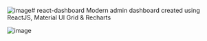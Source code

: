 ![image](https://github.com/user-attachments/assets/20c39795-f122-4039-bfbe-908bd439d602)# react-dashboard
Modern admin dashboard created using ReactJS, Material UI Grid &amp; Recharts

![image](https://github.com/user-attachments/assets/665748ba-f74b-4574-be54-d4bf58b6a3d7)
